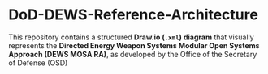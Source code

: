 # DoD-DEWS-Reference-Architecture
This repository contains a structured **Draw.io (`.xml`) diagram** that visually represents the **Directed Energy Weapon Systems Modular Open Systems Approach (DEWS MOSA RA)**, as developed by the Office of the Secretary of Defense (OSD)
